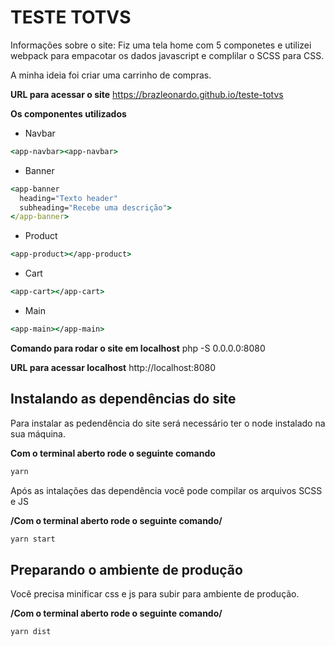 # TESTE TOTVS

Informações sobre o site:
Fiz uma tela home com 5 componetes e utilizei webpack para empacotar os dados javascript e complilar o SCSS para CSS.

A minha ideia foi criar uma carrinho de compras.

**URL para acessar o site** https://brazleonardo.github.io/teste-totvs

**Os componentes utilizados** 

* Navbar
```cmd
<app-navbar><app-navbar>
```
* Banner
```cmd
<app-banner
  heading="Texto header"
  subheading="Recebe uma descrição">
</app-banner>
```
* Product
```cmd
<app-product></app-product>
```
* Cart
```cmd
<app-cart></app-cart>
```

* Main
```cmd
<app-main></app-main>
```

**Comando para rodar o site em localhost** php -S 0.0.0.0:8080

**URL para acessar localhost** http://localhost:8080

## Instalando as dependências do site 

Para instalar as pedendência do site será necessário ter o node instalado na sua máquina.

**Com o terminal aberto rode o seguinte comando**

```cmd
yarn
```

Após as intalações das dependência você pode compilar os arquivos SCSS e JS

**/Com o terminal aberto rode o seguinte comando/**

```cmd
yarn start
```

## Preparando o ambiente de produção

Você precisa minificar css e js para subir para ambiente de produção.

**/Com o terminal aberto rode o seguinte comando/**

```cmd
yarn dist
```